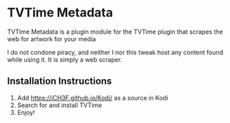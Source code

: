 # TVTime Metadata

TVTime Metadata is a plugin module for the TVTime plugin that scrapes the web for artwork for your media

I do not condone piracy, and neither I nor this tweak host any content found while using it. It is simply a web scraper.

## Installation Instructions

1. Add https://iCH3F.github.io/Kodi/ as a source in Kodi
2. Search for and install TVTime
3. Enjoy!
